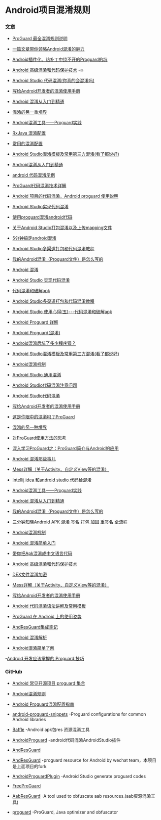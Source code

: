 # Android项目混淆规则

### 文章
- [ProGuard 最全混淆规则说明](https://www.jianshu.com/p/b471db6a01af)

- [一篇文章带你领略Android混淆的魅力](https://juejin.im/post/5d1717996fb9a07eeb13bc95)

- [Android插件化、热补丁中绕不开的Proguard的坑](https://juejin.im/post/5ae2d3b36fb9a07a9e4cf314)

- [Android 高级混淆和代码保护技术](http://drakeet.me/android-advanced-proguard-and-security/) -🔥

- [Android Studio 代码混淆(你真的会混淆吗)](http://www.jianshu.com/p/ebad06485db3)

- [写给Android开发者的混淆使用手册](https://mp.weixin.qq.com/s?spm=5176.100239.blogcont62980.10.liBJAz&__biz=MzI3MDE0NzYwNA==&mid=2651434039&idx=1&sn=32ea2abdb5ebfd95e64199cf2050eb36&chksm=f128854cc65f0c5a02f2ee310f4dd1bcf75616bc871c7a5714184398b43870a88d06041091ce&scene=0#wechat_redirect)

- [Android 混淆从入门到精通](http://www.codeceo.com/article/android-obfuscation.html)

- [混淆的另一重境界](https://mp.weixin.qq.com/s?__biz=MzAxNzMxNzk5OQ==&mid=2649485204&idx=1&sn=3e1fcbae5fc1abd222589ea1849185d9&chksm=83f82694b48faf82c8652254fc7774759dc91af8186e6a59b2f90e55b0e10d51c285756a8ff6&scene=0#rd)

- [Android混淆工具——Proguard实践](https://shadowzwy.github.io/2016/12/04/Android%E6%B7%B7%E6%B7%86%E5%B7%A5%E5%85%B7-Proguard%E5%AE%9E%E8%B7%B5.html)

- [RxJava 混淆配置](http://blog.csdn.net/soslinken/article/details/51375036)

- [常用的混淆配置](http://blog.csdn.net/aibieqing241/article/details/39693643)

- [Android Studio混淆模板及常用第三方混淆(看了都说好)](http://blankj.com/2016/06/28/android-proguard-templet/)

- [Android混淆从入门到精通](http://www.jianshu.com/p/7436a1a32891)

- [android 代码混淆示例](http://www.cnblogs.com/lesliefang/p/3819259.html)

- [ProGuard代码混淆技术详解](http://www.cnblogs.com/cr330326/p/5534915.html)

- [Android 项目的代码混淆，Android proguard 使用说明](http://blog.csdn.net/catoop/article/details/47208833)

- [Android Studio实现代码混淆](http://www.bubuko.com/infodetail-987756.html)

- [使用proguard混淆android代码](http://www.jianshu.com/p/0202845db617)

- [关于Android Studio打包混淆以及上传mapping文件](http://www.07net01.com/2015/07/873121.html)

- [5分钟搞定android混淆](http://www.jianshu.com/p/f3455ecaa56e)

- [Android Studio多渠道打包和代码混淆教程](http://blog.csdn.net/leeo1010/article/details/49903759)

- [我的Android混淆（Proguard文件）是怎么写的](http://www.jianshu.com/p/cd5ee9244362)

- [Android 混淆](http://www.cnblogs.com/yydcdut/p/4771395.html)

- [Android Studio 实现代码混淆](http://blog.csdn.net/bjstyle/article/details/47001277)

- [代码混淆和破解apk](http://www.softwareace.cn/?p=1151)

- [Android Studio多渠道打包和代码混淆教程](http://blog.csdn.net/leeo1010/article/details/49903759)

- [Android Studio 使用心得(五)---代码混淆和破解apk](https://my.oschina.net/aibenben/blog/371889)

- [Android Proguard 详解](http://www.jcodecraeer.com/a/anzhuokaifa/androidkaifa/2015/0113/2304.html)

- [Android Proguard(混淆)](http://www.jianshu.com/p/60e82aafcfd0)

- [Android混淆后坑了多少程序猿？](http://www.jianshu.com/p/1044840ecc6d)

- [Android Studio混淆模板及常用第三方混淆(看了都说好)](http://www.jianshu.com/p/f9438603e096)

- [Android混淆机制](https://juejin.im/post/58c39774da2f605609693761)

- [Android Studio 通用混淆](http://www.jianshu.com/p/456befeef08a)

- [Android Studio代码混淆注意问题](http://blog.csdn.net/jdsjlzx/article/details/51861460)

- [Android Studio代码混淆](https://juejin.im/post/5947e7e8128fe1006a52d922)

- [写给Android开发者的混淆使用手册](https://mp.weixin.qq.com/s?__biz=MzI4NTQ2OTI4MA==&mid=2247483651&idx=1&sn=85f0d6c6a0f6c4f2ece97429f423c51c&chksm=ebeafe0cdc9d771a31344d0d6861e3b864bfe36d46652770aa522631eb0115a754e1be579d3b#rd)

- [这是你眼中的混淆吗？ProGuard](http://www.jianshu.com/p/5b83ee38b96b)

- [混淆的另一种境界](http://www.jianshu.com/p/799e5bc62633)

- [对ProGuard使用方法的思考](http://www.jianshu.com/p/14af4a474d55)

- [深入学习ProGuard之：ProGuard简介与Android的应用](https://juejin.im/post/5854fbc98d6d810065a006c4)

- [Android 混淆那些事儿](https://mp.weixin.qq.com/s/WmJyiA3fDNriw5qXuoA9MA)

- [Mess详解（关于Activity、自定义View等的混淆）](http://www.wangyuwei.me/2017/02/09/Mess%E8%AF%A6%E8%A7%A3%EF%BC%88%E5%85%B3%E4%BA%8EActivity%E3%80%81%E8%87%AA%E5%AE%9A%E4%B9%89View%E7%AD%89%E7%9A%84%E6%B7%B7%E6%B7%86%EF%BC%89/)

- [Intellij idea 和android studio 代码给混淆](http://www.cnblogs.com/zhou2016/p/5570663.html)

- [Android混淆工具——Proguard实践](http://www.jianshu.com/p/ea223e0f3737)

- [Android 混淆从入门到精通](http://www.jianshu.com/p/6d84f078367d)

- [我的Android混淆（Proguard文件）是怎么写的](http://www.jianshu.com/p/cd5ee9244362)

- [三分钟知晓Android APK 混淆 签名 打包 加固 重签名 全流程](http://www.jianshu.com/p/e0f46f3e4bde)

- [Android混淆机制](https://juejin.im/post/58c39774da2f605609693761)

- [Android 混淆简单入门](https://juejin.im/post/59cef4955188257a134abef6)

- [带你把Apk混淆成中文语言代码](http://www.wjdiankong.cn/android%E5%AE%89%E5%85%A8%E9%98%B2%E6%8A%A4%E4%B9%8B%E6%97%85-%E5%B8%A6%E4%BD%A0%E6%8A%8Aapk%E6%B7%B7%E6%B7%86%E6%88%90%E4%B8%AD%E6%96%87%E8%AF%AD%E8%A8%80%E4%BB%A3%E7%A0%81/)

- [Android 高级混淆和代码保护技术](http://drakeet.me/android-advanced-proguard-and-security/)

- [DEX文件混淆加密](http://gnaixx.cc/2017/02/06/20170206hidex-hack/)

- [Mess详解（关于Activity、自定义View等的混淆）](http://www.wangyuwei.me/2017/02/09/Mess%E8%AF%A6%E8%A7%A3%EF%BC%88%E5%85%B3%E4%BA%8EActivity%E3%80%81%E8%87%AA%E5%AE%9A%E4%B9%89View%E7%AD%89%E7%9A%84%E6%B7%B7%E6%B7%86%EF%BC%89/)

- [写给Android开发者的混淆使用手册](https://mp.weixin.qq.com/s?__biz=MzI4NTQ2OTI4MA==&mid=2247483651&idx=1&sn=85f0d6c6a0f6c4f2ece97429f423c51c&chksm=ebeafe0cdc9d771a31344d0d6861e3b864bfe36d46652770aa522631eb0115a754e1be579d3b&mpshare=1&scene=1&srcid=1024UkYIEnnKkL8C8ZgbSmts&from=groupmessage&isappinstalled=0#wechat_redirect)

- [Android 代码混淆语法讲解及常用模板](http://blog.csdn.net/gdutxiaoxu/article/details/78253651)

- [ProGuard 在 Android 上的使用姿势](https://github.com/xitu/gold-miner/blob/master/TODO/troubleshooting-proguard-issues-on-android.md)

- [AndResGuard集成笔记](http://www.jianshu.com/p/fe988af9c663)

- [Android 混淆解析](https://www.jianshu.com/p/84114b7feb38)

- [Android混淆简单了解](https://www.jianshu.com/p/546733072d8d)

-[Android 开发应该掌握的 Proguard 技巧](https://juejin.im/post/5b6af5655188251a9e171de2)

### GitHub
- [Android 常见开源项目 proguard 集合](https://github.com/yongjhih/android-proguards)

- [Android混淆规则](https://github.com/msdx/android-proguard-cn)

- [Android Proguard混淆配置指南](https://github.com/inferjay/AndroidProguardGuide)

- [android-proguard-snippets](https://github.com/krschultz/android-proguard-snippets) -Proguard configurations for common Android libraries

- [Baffle](https://github.com/joker535/Baffle) -Android apk包res 资源混淆工具

- [AndroidProguard](https://github.com/pengyuantao/AndroidProguard) -android代码混淆AndroidStudio插件

- [AndResGuard](https://github.com/shwenzhang/AndResGuard)

- [AndResGuard](https://github.com/Leon406/AndResGuard) -proguard resource for Android by wechat team，本项目是上面项目的fork

- [AndroidProguardPlugin](https://github.com/zhonghanwen/AndroidProguardPlugin) -Android Studio generate proguard codes

- [FreeProGuard](https://github.com/Blankj/FreeProGuard)

- [AabResGuard](https://github.com/bytedance/AabResGuard) -A tool used to obfuscate aab resources.(aab资源混淆工具)

- [proguard](https://github.com/Guardsquare/proguard) -ProGuard, Java optimizer and obfuscator

